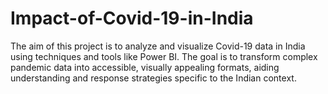# Impact-of-Covid-19-in-India
The aim of this project is to analyze and visualize Covid-19 data in India using techniques and tools like Power BI. The goal is to transform complex pandemic data into accessible, visually appealing formats, aiding understanding and response strategies specific to the Indian context.
